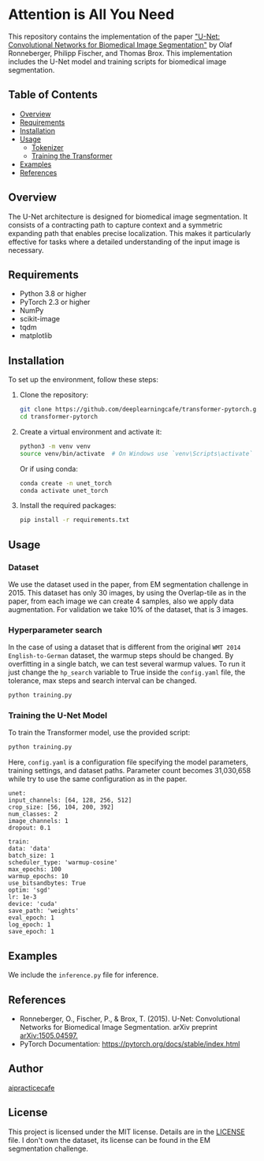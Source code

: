 # Attention is All You Need

This repository contains the implementation of the paper ["U-Net: Convolutional Networks for Biomedical Image Segmentation"](https://arxiv.org/abs/1505.04597) by Olaf Ronneberger, Philipp Fischer, and Thomas Brox. This implementation includes the U-Net model and training scripts for biomedical image segmentation.

## Table of Contents

- [Overview](#overview)
- [Requirements](#requirements)
- [Installation](#installation)
- [Usage](#usage)
  - [Tokenizer](#tokenizer)
  - [Training the Transformer](#training-the-transformer)
- [Examples](#examples)
- [References](#references)

## Overview

The U-Net architecture is designed for biomedical image segmentation. It consists of a contracting path to capture context and a symmetric expanding path that enables precise localization. This makes it particularly effective for tasks where a detailed understanding of the input image is necessary.

## Requirements

- Python 3.8 or higher
- PyTorch 2.3 or higher
- NumPy
- scikit-image
- tqdm
- matplotlib

## Installation

To set up the environment, follow these steps:

1. Clone the repository:

   ```bash
   git clone https://github.com/deeplearningcafe/transformer-pytorch.git
   cd transformer-pytorch
   ```
2. Create a virtual environment and activate it:
   ```bash
   python3 -m venv venv
   source venv/bin/activate  # On Windows use `venv\Scripts\activate`
   ```
   Or if using conda:
   ```bash
   conda create -n unet_torch
   conda activate unet_torch
   ```
3. Install the required packages:
   ```bash
   pip install -r requirements.txt
   ```

## Usage
### Dataset
We use the dataset used in the paper, from EM segmentation challenge in 2015. This dataset has only 30 images, by using the Overlap-tile as in the paper, from each image we can create 4 samples, also we apply data augmentation. For validation we take 10% of the dataset, that is 3 images.

### Hyperparameter search
In the case of using a dataset that is different from the original `WMT 2014 English-to-German` dataset, the warmup steps should be changed. By overfitting in a single batch, we can test several warmup values. To run it just change the `hp_search` variable to True inside the `config.yaml` file, the tolerance, max steps and search interval can be changed.
   ```bash
   python training.py
   ```

### Training the U-Net Model
To train the Transformer model, use the provided script:
   ```bash
   python training.py
   ```
Here, `config.yaml` is a configuration file specifying the model parameters, training settings, and dataset paths. Parameter count becomes 31,030,658 while try to use the same configuration as in the paper.
   ```yalm
unet:
  input_channels: [64, 128, 256, 512]
  crop_size: [56, 104, 200, 392]
  num_classes: 2
  image_channels: 1
  dropout: 0.1

train:
  data: 'data'
  batch_size: 1
  scheduler_type: 'warmup-cosine'
  max_epochs: 100
  warmup_epochs: 10
  use_bitsandbytes: True
  optim: 'sgd'
  lr: 1e-3
  device: 'cuda'
  save_path: 'weights'
  eval_epoch: 1
  log_epoch: 1
  save_epoch: 1
   ```

## Examples
We include the `inference.py` file for inference.

## References
- Ronneberger, O., Fischer, P., & Brox, T. (2015). U-Net: Convolutional Networks for Biomedical Image Segmentation. arXiv preprint [arXiv:1505.04597.](https://arxiv.org/abs/1505.04597)
- PyTorch Documentation: https://pytorch.org/docs/stable/index.html

## Author
[aipracticecafe](https://github.com/deeplearningcafe)

## License
This project is licensed under the MIT license. Details are in the [LICENSE](LICENSE.txt) file. I don't own the dataset, its license can be found in the EM segmentation challenge.
